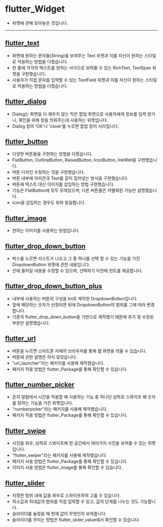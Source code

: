 # flutter_Widget

- 위젯에 관해 모아놓은 것입니다.

-----------------------

## [flutter_text](https://github.com/OOGEE/Flutter/tree/master/flutter_Widget/flutter_text)

- 화면에 원하는 문자들(String)을 보여주는 Text 위젯과 이를 자신이 원하는 스타일로 적용하는 방법을 다뤘습니다.
- 한 줄에 각각의 텍스트를 원하는 서식으로 보여줄 수 있는 RichText, TextSpan 위젯을 구현했습니다.
- 사용자가 직접 문자를 입력할 수 있는 TextField 위젯과 이를 자신이 원하는 스타일로 적용하는 방법을 다뤘습니다.

## [flutter_dialog](https://github.com/OOGEE/Flutter/tree/master/flutter_Widget/flutter_dialog)

- Dialog는 화면을 다 채우지 않는 작은 팝업 화면으로 사용자에게 정보를 입력 받거나, 확인을 위해 창을 띄워주는데 사용하는 위젯입니다.
- Dialog 창의 'OK'나 'close'를 누르면 팝업 창이 사라집니다.

## [flutter_button](https://github.com/OOGEE/Flutter/tree/master/flutter_Widget/flutter_button)

- 다양한 버튼들을 구현하는 방법을 다뤘습니다.
- FlatButton, OutlineButton, RaisedButton, IconButton, InkWell을 구현했습니다.
- 버튼 디자인 수정하는 것을 구현했습니다.
- 버튼 내부에 아이콘과 Text를 같이 집어넣는 방식을 구현했습니다.
- 버튼에 텍스트 대신 이미지를 삽입하는 방법 구현했습니다.
- 기능은 FlatButton에 모두 모여있으며, 다른 버튼들은 차별화된 기능만 설명했습니다.
- icon을 삽입하는 경우도 위와 동일합니다.

## [flutter_image](https://github.com/OOGEE/Flutter/tree/master/flutter_Widget/flutter_image)

- 원하는 이미지를 사용하는 방법입니다.

## [flutter_drop_down_button](https://github.com/OOGEE/Flutter/tree/master/flutter_Widget/flutter_drop_down_button)

- 박스를 누르면 리스트가 나오고 그 중 하나를 선택 할 수 있는 기능을 가진 DropdownButton 위젯에 관한 내용입니다.
- 안에 들어갈 내용을 수정할 수 있으며, 선택하기 이전에 힌트를 제공합니다.

## [flutter_drop_down_button_plus](https://github.com/OOGEE/Flutter/tree/master/flutter_Widget/flutter_drop_down_button_plus)

- 내부에 사용하는 버튼의 구성을 Int로 제작한 DropdownButton입니다.
- 앞에 해당하는 숫자가 선정되면 뒤에 DropdownButton의 범위를 그에 따라 변경합니다.
- 기존의 flutter_drop_down_button을 기반으로 제작했기 때문에 추가 및 수정된 부분만 설명했습니다.

## [flutter_url](https://github.com/OOGEE/Flutter/tree/master/flutter_Widget/flutter_url)

- 버튼을 누르면 스마트폰 자체의 브라우저를 통해 웹 화면을 띄울 수 있습니다.
- 버튼에 관한 설명은 하지 않았습니다.
- "url_launcher"라는 패키지를 사용해 제작했습니다.
- 패키지 적용 방법은 flutter_Package를 통해 확인할 수 있습니다.

## [flutter_number_picker](https://github.com/OOGEE/Flutter/tree/master/flutter_Widget/flutter_number_picker)

- 흔히 알람에서 시간을 적용할 때 사용하는 기능 중 하나인 상하로 스와이프 해 숫자를 정하는 기능을 가진 위젯입니다.
- "numberpicker"라는 패키지를 사용해 제작했습니다.
- 패키지 적용 방법은 flutter_Package를 통해 확인할 수 있습니다.

## [flutter_swipe](https://github.com/OOGEE/Flutter/tree/master/flutter_Widget/flutter_swipe)

- 사진을 좌우, 상하로 스와이프해 한 공간에서 여러가지 사진을 보여줄 수 있는 위젯입니다.
- "flutter_swiper"라는 패키지를 사용해 제작했습니다.
- 패키지 사용 방법은 flutter_Package를 통해 확인할 수 있습니다.
- 이미지 사용 방법은 flutter_image를 통해 확인할 수 있습니다.

## [flutter_slider](https://github.com/OOGEE/Flutter/tree/master/flutter_Widget/flutter_slider)

- 지정한 범위 내에 값을 좌우로 스와이프하여 고를 수 있습니다.
- 최소값과 최대값의 범위를 직접 입력할 수 있고, 값의 단계를 나누는 것도 가능합니다.
- 슬라이더를 눌렀을 때 현재 값이 무엇인지 보여줍니다.
- 슬라이더를 꾸미는 방법은 flutter_slider_value에서 확인할 수 있습니다.